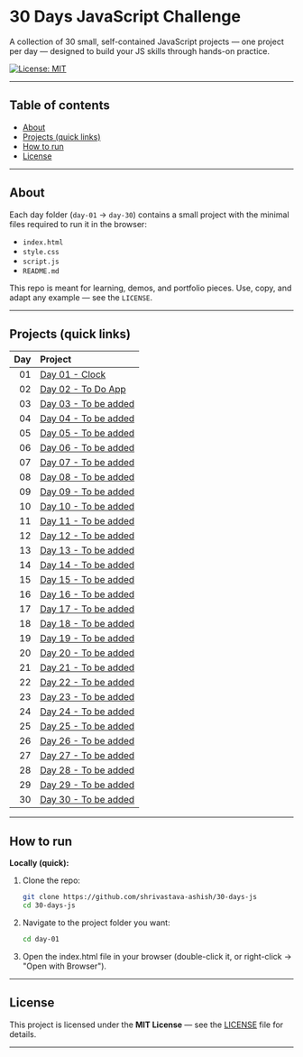 # 30 Days JavaScript Challenge

A collection of 30 small, self-contained JavaScript projects — one project per day — designed to build your JS skills through hands-on practice.

[![License: MIT](https://img.shields.io/badge/License-MIT-yellow.svg)](LICENSE)

---

## Table of contents
- [About](#about)
- [Projects (quick links)](#projects-quick-links)
- [How to run](#how-to-run)
- [License](#license)

---

## About
Each day folder (`day-01` → `day-30`) contains a small project with the minimal files required to run it in the browser:
- `index.html`
- `style.css`
- `script.js`
- `README.md`

This repo is meant for learning, demos, and portfolio pieces. Use, copy, and adapt any example — see the `LICENSE`.

---

## Projects (quick links)

| Day | Project |
|-----:|:--------|
| 01 | [Day 01 - Clock](Day-01/README.md) |
| 02 | [Day 02 - To Do App](day-02/README.md) |
| 03 | [Day 03 - To be added](day-03/README.md) |
| 04 | [Day 04 - To be added](day-04/README.md) |
| 05 | [Day 05 - To be added](day-05/README.md) |
| 06 | [Day 06 - To be added](day-06/README.md) |
| 07 | [Day 07 - To be added](day-07/README.md) |
| 08 | [Day 08 - To be added](day-08/README.md) |
| 09 | [Day 09 - To be added](day-09/README.md) |
| 10 | [Day 10 - To be added](day-10/README.md) |
| 11 | [Day 11 - To be added](day-11/README.md) |
| 12 | [Day 12 - To be added](day-12/README.md) |
| 13 | [Day 13 - To be added](day-13/README.md) |
| 14 | [Day 14 - To be added](day-14/README.md) |
| 15 | [Day 15 - To be added](day-15/README.md) |
| 16 | [Day 16 - To be added](day-16/README.md) |
| 17 | [Day 17 - To be added](day-17/README.md) |
| 18 | [Day 18 - To be added](day-18/README.md) |
| 19 | [Day 19 - To be added](day-19/README.md) |
| 20 | [Day 20 - To be added](day-20/README.md) |
| 21 | [Day 21 - To be added](day-21/README.md) |
| 22 | [Day 22 - To be added](day-22/README.md) |
| 23 | [Day 23 - To be added](day-23/README.md) |
| 24 | [Day 24 - To be added](day-24/README.md) |
| 25 | [Day 25 - To be added](day-25/README.md) |
| 26 | [Day 26 - To be added](day-26/README.md) |
| 27 | [Day 27 - To be added](day-27/README.md) |
| 28 | [Day 28 - To be added](day-28/README.md) |
| 29 | [Day 29 - To be added](day-29/README.md) |
| 30 | [Day 30 - To be added](day-30/README.md) |


---

## How to run

**Locally (quick):**
1. Clone the repo:
   ```bash
   git clone https://github.com/shrivastava-ashish/30-days-js
   cd 30-days-js
2. Navigate to the project folder you want:
   ```bash
   cd day-01
3. Open the index.html file in your browser (double-click it, or right-click → "Open with Browser").

---

## License

This project is licensed under the **MIT License** — see the [LICENSE](LICENSE) file for details.

---
